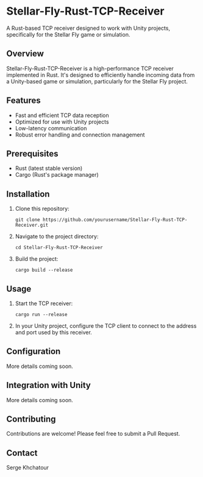 # Stellar-Fly-Rust-TCP-Receiver

A Rust-based TCP receiver designed to work with Unity projects, specifically for the Stellar Fly game or simulation.

## Overview

Stellar-Fly-Rust-TCP-Receiver is a high-performance TCP receiver implemented in Rust. It's designed to efficiently handle incoming data from a Unity-based game or simulation, particularly for the Stellar Fly project.

## Features

- Fast and efficient TCP data reception
- Optimized for use with Unity projects
- Low-latency communication
- Robust error handling and connection management

## Prerequisites

- Rust (latest stable version)
- Cargo (Rust's package manager)

## Installation

1. Clone this repository:
   ```
   git clone https://github.com/yourusername/Stellar-Fly-Rust-TCP-Receiver.git
   ```
2. Navigate to the project directory:
   ```
   cd Stellar-Fly-Rust-TCP-Receiver
   ```
3. Build the project:
   ```
   cargo build --release
   ```

## Usage

1. Start the TCP receiver:
   ```
   cargo run --release
   ```
2. In your Unity project, configure the TCP client to connect to the address and port used by this receiver.

## Configuration

More details coming soon.

## Integration with Unity

More details coming soon.

## Contributing

Contributions are welcome! Please feel free to submit a Pull Request.


## Contact

Serge Khchatour
